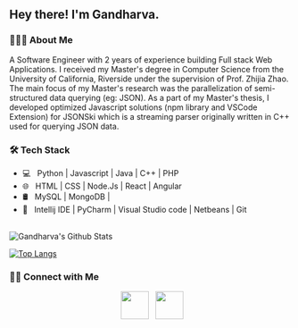 <h2> Hey there! I'm Gandharva. </h2>

<h3> 👨🏻‍💻 About Me </h3>

A Software Engineer with 2 years of experience building Full stack Web Applications. I received my Master's degree in Computer Science from the University of California, Riverside under the supervision of Prof. Zhijia Zhao. The main focus of my Master's research was the parallelization of semi-structured data querying (eg: JSON). As a part of my Master's thesis, I developed optimized Javascript solutions (npm library and VSCode Extension) for JSONSki which is a streaming parser originally written in C++ used for querying JSON data.


<h3>🛠 Tech Stack</h3>

- 💻 &nbsp; Python | Javascript | Java | C++ | PHP 
- 🌐 &nbsp; HTML | CSS | Node.Js | React | Angular
- 🛢 &nbsp; MySQL | MongoDB |
- 🔧 &nbsp; Intellij IDE | PyCharm | Visual Studio code | Netbeans | Git

<br>

<img align="center" src="https://github-readme-stats.vercel.app/api?username=gandharva26&include_all_commits=true&count_private=true&show_icons=true&line_height=20&title_color=7A7ADB&icon_color=2234AE&text_color=D3D3D3&bg_color=0,000000,130F40" alt="Gandharva's Github Stats">

</br>

[![Top Langs](https://github-readme-stats.vercel.app/api/top-langs/?username=gandharva26&layout=compact&text_color=daf7dc&bg_color=151515)](https://github.com/gandharva26/github-readme-stats)


<h3> 🤝🏻 Connect with Me </h3>

<p align="center"> 
&nbsp; <a href="https://www.linkedin.com/in/gandharva-deshpande/" target="_blank" rel="noopener noreferrer"><img src="https://img.icons8.com/plasticine/100/000000/linkedin.png" width="50" /></a>
&nbsp; <a href="mailto:gdesh002@ucr.edu" target="_blank" rel="noopener noreferrer"><img src="https://img.icons8.com/plasticine/100/000000/gmail.png"  width="50" /></a>
</p>


